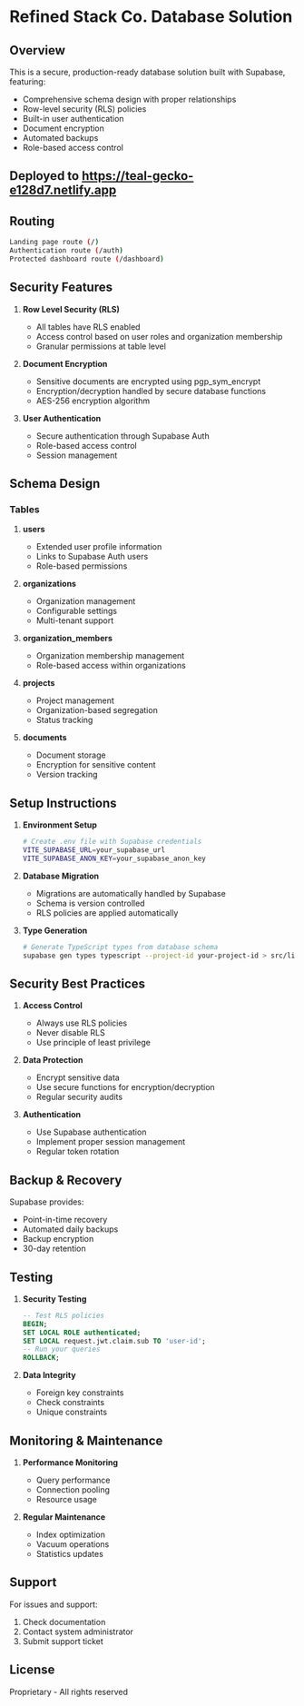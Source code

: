 # Refined Stack Co. Database Solution

## Overview

This is a secure, production-ready database solution built with Supabase, featuring:

- Comprehensive schema design with proper relationships
- Row-level security (RLS) policies
- Built-in user authentication
- Document encryption
- Automated backups
- Role-based access control

## Deployed to https://teal-gecko-e128d7.netlify.app

## Routing
   ```bash
   Landing page route (/)
   Authentication route (/auth)
   Protected dashboard route (/dashboard)
   ```

## Security Features

1. **Row Level Security (RLS)**
   - All tables have RLS enabled
   - Access control based on user roles and organization membership
   - Granular permissions at table level

2. **Document Encryption**
   - Sensitive documents are encrypted using pgp_sym_encrypt
   - Encryption/decryption handled by secure database functions
   - AES-256 encryption algorithm

3. **User Authentication**
   - Secure authentication through Supabase Auth
   - Role-based access control
   - Session management

## Schema Design

### Tables

1. **users**
   - Extended user profile information
   - Links to Supabase Auth users
   - Role-based permissions

2. **organizations**
   - Organization management
   - Configurable settings
   - Multi-tenant support

3. **organization_members**
   - Organization membership management
   - Role-based access within organizations

4. **projects**
   - Project management
   - Organization-based segregation
   - Status tracking

5. **documents**
   - Document storage
   - Encryption for sensitive content
   - Version tracking

## Setup Instructions

1. **Environment Setup**
   ```bash
   # Create .env file with Supabase credentials
   VITE_SUPABASE_URL=your_supabase_url
   VITE_SUPABASE_ANON_KEY=your_supabase_anon_key
   ```

2. **Database Migration**
   - Migrations are automatically handled by Supabase
   - Schema is version controlled
   - RLS policies are applied automatically

3. **Type Generation**
   ```bash
   # Generate TypeScript types from database schema
   supabase gen types typescript --project-id your-project-id > src/lib/database.types.ts
   ```

## Security Best Practices

1. **Access Control**
   - Always use RLS policies
   - Never disable RLS
   - Use principle of least privilege

2. **Data Protection**
   - Encrypt sensitive data
   - Use secure functions for encryption/decryption
   - Regular security audits

3. **Authentication**
   - Use Supabase authentication
   - Implement proper session management
   - Regular token rotation

## Backup & Recovery

Supabase provides:
- Point-in-time recovery
- Automated daily backups
- Backup encryption
- 30-day retention

## Testing

1. **Security Testing**
   ```sql
   -- Test RLS policies
   BEGIN;
   SET LOCAL ROLE authenticated;
   SET LOCAL request.jwt.claim.sub TO 'user-id';
   -- Run your queries
   ROLLBACK;
   ```

2. **Data Integrity**
   - Foreign key constraints
   - Check constraints
   - Unique constraints

## Monitoring & Maintenance

1. **Performance Monitoring**
   - Query performance
   - Connection pooling
   - Resource usage

2. **Regular Maintenance**
   - Index optimization
   - Vacuum operations
   - Statistics updates

## Support

For issues and support:
1. Check documentation
2. Contact system administrator
3. Submit support ticket

## License

Proprietary - All rights reserved
